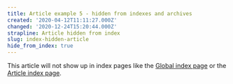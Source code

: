 ```yaml
---
title: Article example 5 - hidden from indexes and archives
created: '2020-04-12T11:11:27.000Z'
changed: '2020-12-24T15:20:44.000Z'
strapline: Article hidden from index
slug: index-hidden-article
hide_from_index: true
---
```


This article will not show up in index pages like the [Global index page](/) or the [Article index page](/articles).
